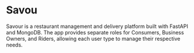 # Savou
Savour is a restaurant management and delivery platform built with FastAPI and MongoDB. The app provides separate roles for Consumers, Business Owners, and Riders, allowing each user type to manage their respective needs. 
